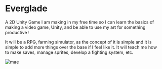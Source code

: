 # Everglade
A 2D Unity Game I am making in my free time so I can learn the basics of making a video game, Unity, and be able to use my art for something productive ! 

It will be a RPG, farming simulator, as the concept of it is simple and it is simple to add more things over the base if I feel like it. 
It will teach me how to make saves, manage sprites, develop a fighting system, etc. 

![mae](https://github.com/justinedauphinais/Everglade/assets/95946160/096e6dc0-96e6-4df7-9334-aa80fe335b0b)

